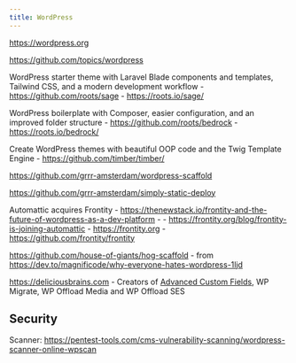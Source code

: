 ```yaml
---
title: WordPress
---
```


https://wordpress.org

https://github.com/topics/wordpress

WordPress starter theme with Laravel Blade components and templates, Tailwind CSS, and a modern development workflow - https://github.com/roots/sage - https://roots.io/sage/

WordPress boilerplate with Composer, easier configuration, and an improved folder structure - https://github.com/roots/bedrock - https://roots.io/bedrock/

Create WordPress themes with beautiful OOP code and the Twig Template Engine - https://github.com/timber/timber/

https://github.com/grrr-amsterdam/wordpress-scaffold

https://github.com/grrr-amsterdam/simply-static-deploy

Automattic acquires Frontity - https://thenewstack.io/frontity-and-the-future-of-wordpress-as-a-dev-platform - - https://frontity.org/blog/frontity-is-joining-automattic - https://frontity.org - https://github.com/frontity/frontity

https://github.com/house-of-giants/hog-scaffold - from https://dev.to/magnificode/why-everyone-hates-wordpress-1ljd

https://deliciousbrains.com - Creators of [Advanced Custom Fields](https://advancedcustomfields.com/), WP Migrate, WP Offload Media and WP Offload SES

## Security

Scanner: https://pentest-tools.com/cms-vulnerability-scanning/wordpress-scanner-online-wpscan
